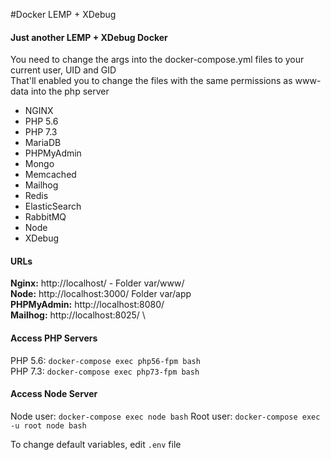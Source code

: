 #Docker LEMP + XDebug
#### Just another LEMP + XDebug Docker

You need to change the args into the docker-compose.yml files to your current user, UID and GID \
That'll enabled you to change the files with the same permissions as www-data into the php server 

* NGINX
* PHP 5.6
* PHP 7.3
* MariaDB
* PHPMyAdmin
* Mongo
* Memcached
* Mailhog
* Redis
* ElasticSearch
* RabbitMQ
* Node
* XDebug 

#### URLs
**Nginx:** http://localhost/ - Folder var/www/ \
**Node:** http://localhost:3000/ Folder var/app \
**PHPMyAdmin:** http://localhost:8080/ \
**Mailhog:** http://localhost:8025/ \


#### Access PHP Servers
PHP 5.6: `docker-compose exec php56-fpm bash` \
PHP 7.3: `docker-compose exec php73-fpm bash`

#### Access Node Server
Node user: `docker-compose exec node bash`
Root user: `docker-compose exec -u root node bash`

To change default variables, edit `.env`  file 
